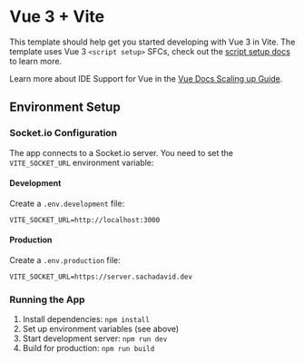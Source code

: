 # Vue 3 + Vite

This template should help get you started developing with Vue 3 in Vite. The template uses Vue 3 `<script setup>` SFCs, check out the [script setup docs](https://v3.vuejs.org/api/sfc-script-setup.html#sfc-script-setup) to learn more.

Learn more about IDE Support for Vue in the [Vue Docs Scaling up Guide](https://vuejs.org/guide/scaling-up/tooling.html#ide-support).

## Environment Setup

### Socket.io Configuration

The app connects to a Socket.io server. You need to set the `VITE_SOCKET_URL` environment variable:

#### Development
Create a `.env.development` file:
```
VITE_SOCKET_URL=http://localhost:3000
```

#### Production
Create a `.env.production` file:
```
VITE_SOCKET_URL=https://server.sachadavid.dev
```

### Running the App

1. Install dependencies: `npm install`
2. Set up environment variables (see above)
3. Start development server: `npm run dev`
4. Build for production: `npm run build`
